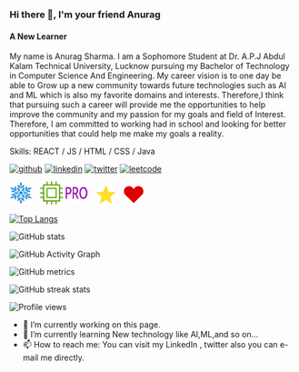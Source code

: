 ### Hi there 👋, I'm your friend Anurag
#### A New Learner  

My name is Anurag Sharma. I am a Sophomore Student at Dr. A.P.J Abdul Kalam Technical University, Lucknow pursuing my Bachelor of Technology in Computer Science And Engineering. My career vision is to one day be able to Grow up a new community towards future technologies such as AI and ML which is also my favorite domains and interests. Therefore,I think that pursuing such a career will provide me the opportunities to help improve the community and my passion for my goals and field of Interest. Therefore, I am committed to working had in school and looking for better opportunities that could help me make my goals a reality.

Skills:  REACT / JS / HTML / CSS / Java 



[<img src='https://cdn.jsdelivr.net/npm/simple-icons@3.0.1/icons/github.svg' alt='github' height='40'>](https://github.com/Anuragsharma5893)  [<img src='https://cdn.jsdelivr.net/npm/simple-icons@3.0.1/icons/linkedin.svg' alt='linkedin' height='40'>](https://www.linkedin.com/in/anuragsharma/)  [<img src='https://cdn.jsdelivr.net/npm/simple-icons@3.0.1/icons/twitter.svg' alt='twitter' height='40'>](https://twitter.com/@AnuragS06019177)  [<img src='https://cdn.jsdelivr.net/npm/simple-icons@3.0.1/icons/leetcode.svg' alt='leetcode' height='40'>](https://leetcode.com/Itachi_uchiya/)  

<a href='https://archiveprogram.github.com/'><img src='https://raw.githubusercontent.com/acervenky/animated-github-badges/master/assets/acbadge.gif' width='40' height='40'></a> <a href='https://docs.github.com/en/developers'><img src='https://raw.githubusercontent.com/acervenky/animated-github-badges/master/assets/devbadge.gif' width='40' height='40'></a>
<a href='https://github.com/pricing'><img src='https://raw.githubusercontent.com/acervenky/animated-github-badges/master/assets/pro.gif' width='40' height='40'></a> <a href='https://stars.github.com/'><img src='https://raw.githubusercontent.com/acervenky/animated-github-badges/master/assets/starbadge.gif' width='35' height='35'></a> <a href='https://docs.github.com/en/github/supporting-the-open-source-community-with-github-sponsors'><img src='https://raw.githubusercontent.com/acervenky/animated-github-badges/master/assets/sponsorbadge.gif' width='35' height='35'></a> 

[![Top Langs](https://github-readme-stats.vercel.app/api/top-langs/?username=Anuragsharma5893)](https://github.com/anuraghazra/github-readme-stats)

![GitHub stats](https://github-readme-stats.vercel.app/api?username=Anuragsharma5893&show_icons=true&count_private=true)  

![GitHub Activity Graph](https://activity-graph.herokuapp.com/graph?username=Anuragsharma5893)  

![GitHub metrics](https://metrics.lecoq.io/Anuragsharma5893)  

![GitHub streak stats](https://github-readme-streak-stats.herokuapp.com/?user=Anuragsharma5893)  

![Profile views](https://gpvc.arturio.dev/Anuragsharma5893)  

- 🔭 I’m currently working on this page. 
- 🌱 I’m currently learning New technology like AI,ML,and so on... 
- 📫 How to reach me: You can visit my LinkedIn , twitter also you can e-mail me directly. 
